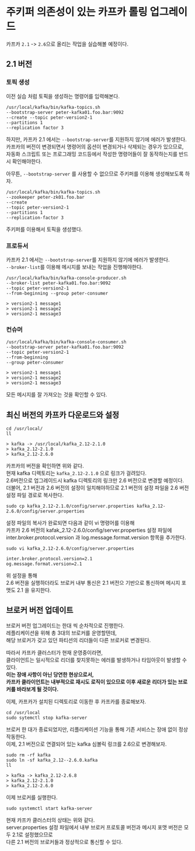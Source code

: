 # 주키퍼 의존성이 있는 카프카 롤링 업그레이드

카프카 `2.1` -> `2.6`으로 올리는 작업을 실습해볼 예정이다.      

## 2.1 버전 
### 토픽 생성 
이전 실습 처럼 토픽을 생성하는 명령어를 입력해본다.  

```shell
/usr/local/kafka/bin/kafka-topics.sh   
--bootstrap-server peter-kafka01.foo.bar:9092    
--create --topic peter-version2-1      
--partitions 1       
--replication factor 3     
```  

하지만, 카프카 2.1 에서는 `--bootstrap-server`를 지원하지 않기에 에러가 발생한다.    
카프카의 버전이 변경되면서 명령어의 옵션이 변경되거나 삭제되는 경우가 있으므로,      
자동화 스크립트 또는 프로그래밍 코드등에서 작성한 명령어들이 잘 동작하는지를 반드시 확인해야한다.   

아무튼, `--bootstrap-server` 를 사용할 수 없으므로 주키퍼를 이용해 생성해보도록 하자.  
 
```shell 
/usr/local/kafka/bin/kafka-topics.sh 
--zookeeper peter-zk01.foo.bar 
--create 
--topic peter-version2-1 
--partitions 1 
--replication-factor 3
```

주키퍼를 이용해서 토픽을 생성했다.  

### 프로듀서 
카프카 2.1 에서는 `--bootstrap-server`를 지원하지 않기에 에러가 발생한다.    
`--broker-list`를 이용해 메시지를 보내는 작업을 진행해야한다.     
       
```shell
/usr/local/kafka/bin/kafka-console-producer.sh   
--broker-list peter-kafka01.foo.bar:9092   
--topic peter-version2-1
--from-beginning --group peter-consumer 

> version2-1 message1
> version2-1 message2
> version2-1 message3
```

### 컨슈머 

```shell
/usr/local/kafka/bin/kafka-console-consumer.sh    
--bootstrap-server peter-kafka01.foo.bar:9092   
--topic peter-version2-1   
--from-beginning   
--group peter-consumer

> version2-1 message1
> version2-1 message2
> version2-1 message3
```
모든 메시지를 잘 가져오는 것을 확인할 수 있다.   

## 최신 버전의 카프카 다운로드와 설정  

```shell
cd /usr/local/
ll

> kafka -> /usr/local/kafka_2.12-2.1.0
> kafka_2.12-2.1.0
> kafka_2.12-2.6.0
```  
카프카의 버전을 확인하면 위와 같다.       
현재 kafka 디렉토리는 `kafka_2.12-2.1.0` 으로 링크가 걸려있다.         
2.6버전으로 업그레이드시 kafka 디렉토리의 링크만 2.6 버전으로 변경할 예정이다.     
더불어, 2.1 버전과 2.6 버전의 설정이 일치해야하므로 2.1 버전의 설정 파일을 2.6 버전 설정 파일 경로로 복사한다.         

```shell
sudo cp kafka_2.12-2.1.0/config/server.properties kafka_2.12-2.6.0/config/server.properties   
```  
   
설정 파일의 복사가 완료되면 다음과 같이 vi 명령어를 이용해        
카프카 2.6 버전의 kafak_2.12-2.6.0/config/server.properties 설정 파일에       
inter.broker.protocol.version 과 log.message.format.version 항목을 추가한다.     

```shell
sudo vi kafka_2.12-2.6.0/config/server.properties  
```  
```
inter.broker.protocol.version=2.1
og.message.format.version=2.1
```
위 설정을 통해   
2.6 버전을 실행하더라도 브로커 내부 통신은 2.1 버전으 기반으로 통신하며 메시지 포맷도 2.1 을 유지한다.    

## 브로커 버전 업데이트 

브로커 버전 업그레이드는 한대 씩 순차적으로 진행한다.    
레플리케이션을 위해 총 3대의 브로커를 운영할텐데,     
해당 브로커가 갖고 있던 파티션의 리더들이 다른 브로커로 변경된다.      
  
따라서 카프카 클러스터가 현재 운영중이라면,    
클라이언트는 일시적으로 리더를 찾지못하는 에러를 발생하거나 타임아웃이 발생할 수 있다.   
**이는 장애 사항이 아닌 당연한 현상으로서,**    
**카프카 클라이언트는 내부적으로 재시도 로직이 있으므로 이후 새로운 리더가 있는 브로커를 바라보게 될 것이다.**   

이제, 카프카가 설치된 디렉토리로 이동한 후 카프카를 종료해보자.   

```
cd /usr/local
sudo sytemctl stop kafka-server 
```

브로커 한 대가 종료되었지만, 리플리케이션 기능을 통해 기존 서비스는 장애 없이 정상 작동한다.    
이제, 2.1 버전으로 연결되어 있는 kafka 심볼릭 링크를 2.6으로 변경해보자.  

```shell
sudo rm -rf kafka
sudo ln -sf kafka_2.12--2.6.0.kafka
ll

> kafka -> kafka_2.12-2.6.8
> kafka_2.12-2.1.0
> kafka_2.12-2.6.0
```

이제 브로커를 실행한다.  

```shell
sudo systemctl start kafka-server 
```

[](#) 

현재 카프카 클러스터의 상태는 위와 같다.  
server.properties 설정 파일에서 내부 브로커 프로토콜 버전과 메시지 포맷 버전은 모두 2.1로 설정했으므로  
다른 2.1 버전의 브로커들과 정상적으로 통신할 수 있다.  




 
 

